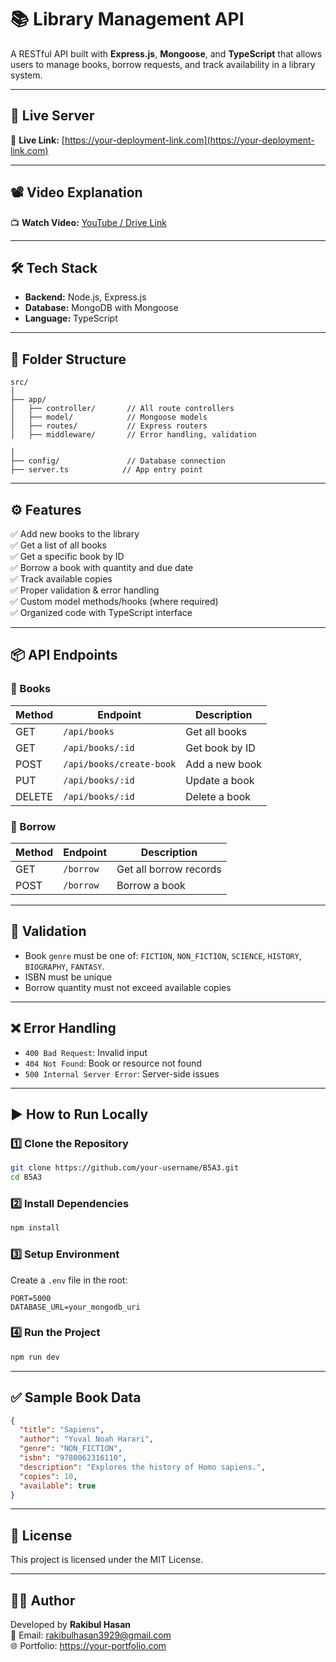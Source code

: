 
# 📚 Library Management API

A RESTful API built with **Express.js**, **Mongoose**, and **TypeScript** that allows users to manage books, borrow requests, and track availability in a library system.

---

## 🚀 Live Server

🔗 **Live Link:** [https://your-deployment-link.com](https://your-deployment-link.com)

---

## 📽 Video Explanation

📺 **Watch Video:** [YouTube / Drive Link](https://your-video-link.com)

---

## 🛠 Tech Stack

- **Backend:** Node.js, Express.js
- **Database:** MongoDB with Mongoose
- **Language:** TypeScript


---

## 📁 Folder Structure

```
src/
│
├── app/
│   ├── controller/       // All route controllers
│   ├── model/            // Mongoose models
│   ├── routes/           // Express routers
│   ├── middleware/       // Error handling, validation
        
│
├── config/               // Database connection
├── server.ts            // App entry point
```

---

## ⚙️ Features

✅ Add new books to the library  
✅ Get a list of all books  
✅ Get a specific book by ID  
✅ Borrow a book with quantity and due date  
✅ Track available copies  
✅ Proper validation & error handling  
✅ Custom model methods/hooks (where required)  
✅ Organized code with TypeScript interface

---

## 📦 API Endpoints

### 🔹 Books

| Method | Endpoint                  | Description            |
|--------|----------------           |------------------------|
| GET    | `/api/books`              | Get all books          |
| GET    | `/api/books/:id`          | Get book by ID         |
| POST   | `/api/books/create-book`  | Add a new book         |
| PUT    | `/api/books/:id`          | Update a book          |
| DELETE | `/api/books/:id`          | Delete a book          |

### 🔹 Borrow

| Method | Endpoint        | Description             |
|--------|-----------------|-------------------------|
| GET    | `/borrow`       | Get all borrow records  |
| POST   | `/borrow`       | Borrow a book           |

---

## 🧪 Validation

- Book `genre` must be one of: `FICTION`, `NON_FICTION`, `SCIENCE`, `HISTORY`, `BIOGRAPHY`, `FANTASY`.
- ISBN must be unique
- Borrow quantity must not exceed available copies

---

## ❌ Error Handling

- `400 Bad Request`: Invalid input
- `404 Not Found`: Book or resource not found
- `500 Internal Server Error`: Server-side issues

---

## ▶️ How to Run Locally

### 1️⃣ Clone the Repository
```bash
git clone https://github.com/your-username/B5A3.git
cd B5A3
```

### 2️⃣ Install Dependencies
```bash
npm install
```

### 3️⃣ Setup Environment
Create a `.env` file in the root:
```
PORT=5000
DATABASE_URL=your_mongodb_uri
```

### 4️⃣ Run the Project
```bash
npm run dev
```

---

## ✅ Sample Book Data

```json
{
  "title": "Sapiens",
  "author": "Yuval Noah Harari",
  "genre": "NON_FICTION",
  "isbn": "9780062316110",
  "description": "Explores the history of Homo sapiens.",
  "copies": 10,
  "available": true
}
```

---

## 📄 License

This project is licensed under the MIT License.

---

## 🙋‍♂️ Author

Developed by **Rakibul Hasan**  
📧 Email: rakibulhasan3929@gmail.com  
🌐 Portfolio: https://your-portfolio.com
